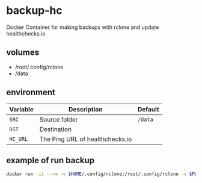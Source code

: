 # backup-hc

Docker Container for making backups with rclone and update healthchecks.io

## volumes

* /root/.config/rclone
* /data

## environment

|Variable|Description|Default|
|--------|-----------|-------|
|`SRC`|Source folder|`/data`|
|`DST`|Destination||
|`HC_URL`|The Ping URL of healthchecks.io||

## example of run backup

```bash
docker run -it --rm -v $HOME/.config/rclone:/root/.config/rclone -v $PWD:/data -e DST="crypt:" -e HC_URL="https://hc-ping.com/ca0f77e9-9439-4831-9b2a-d8b8ec507efa" 300481/backup-hc:0.3.5
```
